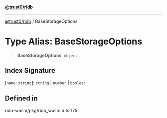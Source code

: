 [**@trust0/ridb**](../README.md)

***

[@trust0/ridb](../README.md) / BaseStorageOptions

# Type Alias: BaseStorageOptions

> **BaseStorageOptions**: `object`

## Index Signature

 \[`name`: `string`\]: `string` \| `number` \| `boolean`

## Defined in

ridb-wasm/pkg/ridb\_wasm.d.ts:175
